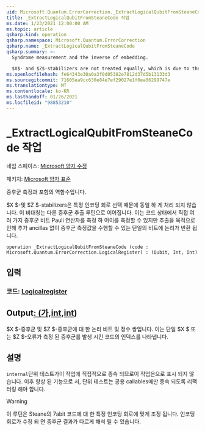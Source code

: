 ```yaml
---
uid: Microsoft.Quantum.ErrorCorrection._ExtractLogicalQubitFromSteaneCode
title: _ExtractLogicalQubitFromSteaneCode 작업
ms.date: 1/23/2021 12:00:00 AM
ms.topic: article
qsharp.kind: operation
qsharp.namespace: Microsoft.Quantum.ErrorCorrection
qsharp.name: _ExtractLogicalQubitFromSteaneCode
qsharp.summary: >-
  Syndrome measurement and the inverse of embedding.

  $X$- and $Z$-stabilizers are not treated equally, which is due to the particular choice of the encoding circuit. This asymmetry leads to a different syndrome extraction routine. One could measure the syndrome by measuring multi-qubit Pauli operator directly on the code state, but for the distillation purpose the logical qubit is returned into a single qubit, in course of which the syndrome measurements can be done without further ancillas.
ms.openlocfilehash: fe64343e30a0a3f0d05382e7812d37d5b13133d3
ms.sourcegitcommit: 71605ea9cc630e84e7ef29027e1f0ea06299747e
ms.translationtype: MT
ms.contentlocale: ko-KR
ms.lasthandoff: 01/26/2021
ms.locfileid: "98853210"
---
```

# <a name="_extractlogicalqubitfromsteanecode-operation"></a>_ExtractLogicalQubitFromSteaneCode 작업

네임 스페이스: [Microsoft 양자 수정](xref:Microsoft.Quantum.ErrorCorrection)

패키지: [Microsoft 양자 표준](https://nuget.org/packages/Microsoft.Quantum.Standard)


증후군 측정과 포함의 역함수입니다.

$X $-및 $Z $-stabilizers은 특정 인코딩 회로 선택 때문에 동일 하 게 처리 되지 않습니다.
이 비대칭는 다른 증후군 추출 루틴으로 이어집니다.
이는 코드 상태에서 직접 여러 가지 증후군 비트 Pauli 연산자를 측정 하 여이를 측정할 수 있지만 추출을 목적으로 인해 추가 ancillas 없이 증후군 측정값을 수행할 수 있는 단일의 비트에 논리가 반환 됩니다.

```qsharp
operation _ExtractLogicalQubitFromSteaneCode (code : Microsoft.Quantum.ErrorCorrection.LogicalRegister) : (Qubit, Int, Int)
```


## <a name="input"></a>입력

### <a name="code--logicalregister"></a>코드: [Logicalregister](xref:Microsoft.Quantum.ErrorCorrection.LogicalRegister)





## <a name="output--qubitintint"></a>Output[: (가,](xref:microsoft.quantum.lang-ref.qubit)[int](xref:microsoft.quantum.lang-ref.int),[int](xref:microsoft.quantum.lang-ref.int))

$X $-증후군 및 $Z $-증후군에 대 한 논리 비트 및 정수 쌍입니다.
이는 단일 $X $ 또는 $Z $-오류가 측정 된 증후군를 발생 시킨 코드의 인덱스를 나타냅니다.

## <a name="remarks"></a>설명

`internal`단위 테스트가이 작업에 직접적으로 종속 되므로이 작업은으로 표시 되지 않습니다. 이후 향상 된 기능으로 서, 단위 테스트는 공용 callables에만 종속 되도록 리팩터링 해야 합니다.

> [!WARNING]
> 이 루틴은 Steane의 7abit 코드에 대 한 특정 인코딩 회로에 맞게 조정 됩니다. 인코딩 회로가 수정 되 면 증후군 결과가 다르게 해석 될 수 있습니다.